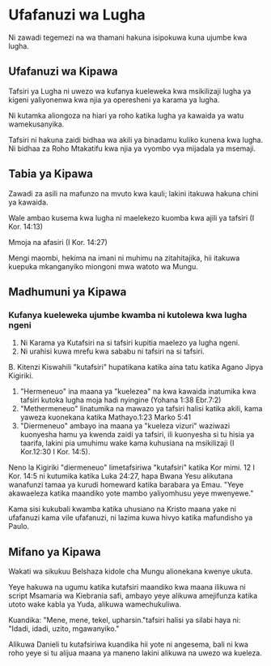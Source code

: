 # Ufafanuzi wa Lugha

Ni zawadi tegemezi na wa thamani hakuna isipokuwa kuna ujumbe kwa lugha.

## Ufafanuzi wa Kipawa

Tafsiri ya Lugha ni uwezo wa kufanya kueleweka kwa msikilizaji lugha ya kigeni yaliyonenwa kwa njia ya operesheni ya karama ya lugha.

Ni kutamka aliongoza na hiari ya roho katika lugha ya kawaida ya watu wamekusanyika.

Tafsiri ni hakuna zaidi bidhaa wa akili ya binadamu kuliko kunena kwa lugha. Ni bidhaa za Roho Mtakatifu kwa njia ya vyombo vya mijadala ya msemaji.

## Tabia ya Kipawa

Zawadi za asili na mafunzo na mvuto kwa kauli; lakini itakuwa hakuna chini ya kawaida.

Wale ambao kusema kwa lugha ni maelekezo kuomba kwa ajili ya tafsiri (I Kor. 14:13)

Mmoja na afasiri (I Kor. 14:27)

Mengi maombi, hekima na imani ni muhimu na zitahitajika, hii itakuwa kuepuka mkanganyiko miongoni mwa watoto wa Mungu.

## Madhumuni ya Kipawa

### Kufanya kueleweka ujumbe kwamba ni kutolewa kwa lugha ngeni

1. Ni Karama ya Kutafsiri na si tafsiri kupitia maelezo ya lugha ngeni.
2. Ni urahisi kuwa mrefu kwa sababu ni tafsiri na si tafsiri.

B. Kitenzi Kiswahili "kutafsiri" hupatikana katika aina tatu katika Agano Jipya Kigiriki.

1. "Hermeneuo" ina maana ya "kuelezea" na kwa kawaida inatumika kwa tafsiri kutoka lugha moja hadi nyingine (Yohana 1:38 Ebr.7:2)
2. "Methermeneuo" linatumika na mawazo ya tafsiri halisi katika akili, kama yaweza kuonekana katika Mathayo.1:23 Marko 5:41
3. "Diermeneuo" ambayo ina maana ya "kueleza vizuri" waziwazi kuonyesha hamu ya kwenda zaidi ya tafsiri, ili kuonyesha si tu hisia ya taarifa, lakini pia umuhimu wake kama kuhusiana na msikilizaji (I Kor.12:30 I Kor. 14:5).

Neno la Kigiriki "diermeneuo" limetafsiriwa "kutafsiri" katika Kor mimi. 12 I Kor. 14:5 ni kutumika katika Luka 24:27, hapa Bwana Yesu alikutana wanafunzi tamaa ya kurudi homeward katika barabara ya Emau. "Yeye akawaeleza katika maandiko yote mambo yaliyomhusu yeye mwenyewe."

Kama sisi kukubali kwamba katika uhusiano na Kristo maana yake ni ufafanuzi kama vile ufafanuzi, ni lazima kuwa hivyo katika mafundisho ya Paulo.

## Mifano ya Kipawa

Wakati wa sikukuu Belshaza kidole cha Mungu alionekana kwenye ukuta.

Yeye hakuwa na ugumu katika kutafsiri maandiko kwa maana ilikuwa ni script Msamaria wa Kiebrania safi, ambayo yeye alikuwa amejifunza katika utoto wake kabla ya Yuda, alikuwa wamechukuliwa.

Kuandika: "Mene, mene, tekel, upharsin."tafsiri halisi ya silabi haya ni: "Idadi, idadi, uzito, mgawanyiko."

Alikuwa Danieli tu kutafsiriwa kuandika hii yote ni angesema, bali ni kwa roho yeye si tu alijua maana ya maneno lakini alikuwa na uwezo wa kueleza.
